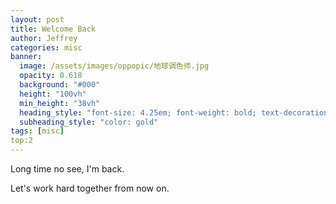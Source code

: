 ```yaml
---
layout: post
title: Welcome Back
author: Jeffrey
categories: misc
banner:
  image: /assets/images/oppopic/地球调色师.jpg
  opacity: 0.618
  background: "#000"
  height: "100vh"
  min_height: "38vh"
  heading_style: "font-size: 4.25em; font-weight: bold; text-decoration: underline"
  subheading_style: "color: gold"
tags: [misc]
top:2
---
```


Long time no see, I'm back. 

Let's work hard together from now on.